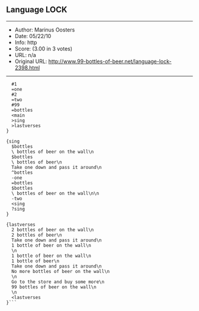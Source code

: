 
## Language LOCK ##
---
- Author: Marinus Oosters
- Date: 05/22/10
- Info: http
- Score:  (3.00 in 3 votes)
- URL: n/a
- Original URL: http://www.99-bottles-of-beer.net/language-lock-2398.html
---

```{main
  #1
  =one
  #2
  =two
  #99
  =bottles
  <main
  >sing
  >lastverses
}

{sing
  $bottles
  \ bottles of beer on the wall\n
  $bottles
  \ bottles of beer\n
  Take one down and pass it around\n
  ^bottles
  -one
  =bottles
  $bottles
  \ bottles of beer on the wall\n\n
  -two
  <sing
  ?sing
}
      
{lastverses
  2 bottles of beer on the wall\n
  2 bottles of beer\n
  Take one down and pass it around\n
  1 bottle of beer on the wall\n
  \n
  1 bottle of beer on the wall\n
  1 bottle of beer\n
  Take one down and pass it around\n
  No more bottles of beer on the wall\n
  \n
  Go to the store and buy some more\n
  99 bottles of beer on the wall\n
  \n
  <lastverses
}```